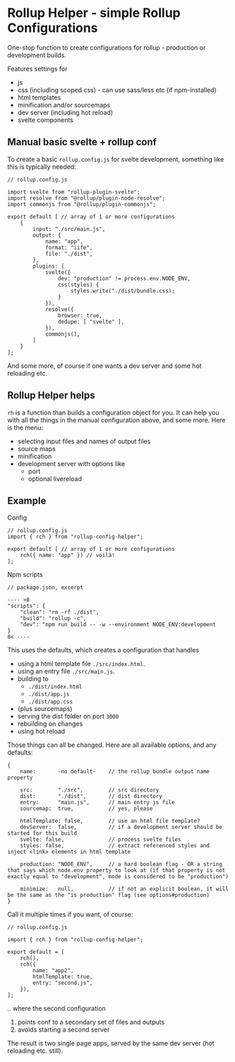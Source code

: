 # Rollup Helper - simple Rollup Configurations

One-stop function to create configurations for rollup - production or development builds.

Features settings for

* js
* css (including scoped css) - can use sass/less etc (if npm-installed)
* html templates
* minification and/or sourcemaps
* dev server (including hot reload)
* svelte components

## Manual basic svelte + rollup conf

To create a basic `rollup.config.js` for svelte development, something like this is typically needed:

    
    // rollup.config.js
    
    import svelte from "rollup-plugin-svelte";
    import resolve from "@rollup/plugin-node-resolve";
    import commonjs from "@rollup/plugin-commonjs";

    export default [ // array of 1 or more configurations
        {
            input: "./src/main.js",
            output: {
                name: "app",
                format: "iife",
                file: "./dist",
            },
            plugins: [
                svelte({
                    dev: "production" != process.env.NODE_ENV,
                    css(styles) {
                        styles.write("./dist/bundle.css);
                    }
                }),
                resolve({
                    browser: true,
                    dedupe: [ "svelte" ],
                }),
                commonjs(),
            ]
        }
    ]; 

And some more, of course if one wants a dev server and some hot reloading etc.

## Rollup Helper helps

`rh` is a function than builds a configuration object for you. It can help you with all the things in the manual configuration above, and some more. Here is the menu:

* selecting input files and names of output files
* source maps
* minification
* development server with options like
    * port
    * optional livereload

## Example

Config

    // rollup.config.js    
    import { rch } from "rollup-config-helper";
    
    export default [ // array of 1 or more configurations
        rch({ name: "app" }) // voilà!
    ];

Npm scripts

    // package.json, excerpt
    
    ---- >8
    "scripts": {
        "clean": "rm -rf ./dist",
        "build": "rollup -c",
        "dev": "npm run build -- -w --environment NODE_ENV:development
    }
    8< ----


This uses the defaults, which creates a configuration that handles

* using a html template file `./src/index.html`.
* using an entry file `./src/main.js`.
* building to
    * `./dist/index.html`
    * `./dist/app.js`
    * `./dist/app.css`
* (plus sourcemaps)
* serving the dist folder on port `3000`
* rebuilding on changes
* using hot reload

Those things can all be changed. Here are all available options, and any defaults:

    {
        name:       -no default-    // the rollup bundle output name property
        
        src:        "./src",        // src directory
        dist:       "./dist",       // dist directory
        entry:      "main.js",      // main entry js file
        sourcemap:  true,           // yes, please
        
        htmlTemplate: false,        // use an html file template?
        devServer:  false,          // if a development server should be started for this build
        svelte: false,              // process svelte files
        styles: false,              // extract referenced styles and inject <link> elements in html template

        production: "NODE_ENV",     // a hard boolean flag - OR a string that says which node.env property to look at (if that property is not exactly equal to "development", mode is considered to be "production")
        
        minimize:   null,           // if not an explicit boolean, it will be the same as the "is production" flag (see options#production)
    }


Call it multiple times if you want, of course:


    // rollup.config.js
    
    import { rch } from "rollup-config-helper";
    
    export default = [
        rch(),
        rch({
            name: "app2",
            htmlTemplate: true,
            entry: "second.js",
        }),
    ];


.. where the second configuration

1) points conf to a secondary set of files and outputs 
2) avoids starting a second server

The result is two single page apps, served by the same dev server (hot reloading etc. still).

